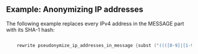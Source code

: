 ---
---
<!-- DISCLAIMER: This file is based on the syslog-ng Open Source Edition documentation https://github.com/balabit/syslog-ng-ose-guides/commit/2f4a52ee61d1ea9ad27cb4f3168b95408fddfdf2 and is used under the terms of The syslog-ng Open Source Edition Documentation License. The file has been modified by Axoflow. -->

## Example: Anonymizing IP addresses

The following example replaces every IPv4 address in the MESSAGE part with its SHA-1 hash:

```c

    rewrite pseudonymize_ip_addresses_in_message {subst ("((([0-9]|[1-9][0-9]|1[0-9]{2}|2[0-4][0-9]|25[0-5])[.]){3}([0-9]|[1-9][0-9]|1[0-9]{2}|2[0-4][0-9]|25[0-5]))", "$(sha1 $0)", value("MESSAGE"));};

```

